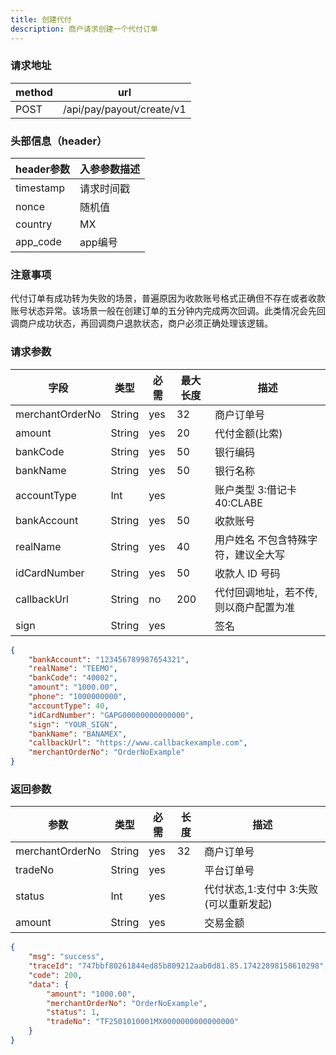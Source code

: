 ```yaml
---
title: 创建代付
description: 商户请求创建一个代付订单
---
```


### 请求地址

| method | url                       |
| ------ | ------------------------- |
| POST   | /api/pay/payout/create/v1 |

### 头部信息（header）

| header参数                  | 入参参数描述 |
|---------------------------|------|
| timestamp                 | 请求时间戳 |
| nonce                     | 随机值  |
| country                   | MX |
| app_code                  | app编号 |

### 注意事项
代付订单有成功转为失败的场景，普遍原因为收款账号格式正确但不存在或者收款账号状态异常。该场景一般在创建订单的五分钟内完成两次回调。此类情况会先回调商户成功状态，再回调商户退款状态，商户必须正确处理该逻辑。
### 请求参数

| 字段              | 类型   | 必需  | 最大长度 | 描述                   |
|-----------------| ------ |-----|------|----------------------|
| merchantOrderNo | String | yes | 32   | 商户订单号                |
| amount          | String | yes | 20   | 代付金额(比索)             |
| bankCode        | String | yes | 50   | 银行编码                 |
| bankName        | String | yes | 50   | 银行名称                 |
| accountType     | Int    | yes |      | 账户类型 3:借记卡 40:CLABE  |
| bankAccount     | String | yes | 50   | 收款账号                 |
| realName        | String | yes | 40   | 用户姓名 不包含特殊字符，建议全大写   |
| idCardNumber    | String | yes | 50   | 收款人 ID 号码            |
| callbackUrl     | String | no  | 200  | 代付回调地址，若不传, 则以商户配置为准 |
| sign            | String | yes |      | 签名                   |

```json title=请求示例
{
    "bankAccount": "123456789987654321",
    "realName": "TEEMO",
    "bankCode": "40002",
    "amount": "1000.00",
    "phone": "1000000000",
    "accountType": 40,
    "idCardNumber": "GAPG00000000000000",
    "sign": "YOUR_SIGN",
    "bankName": "BANAMEX",
    "callbackUrl": "https://www.callbackexample.com",
    "merchantOrderNo": "OrderNoExample"
}
```

### 返回参数

| 参数            | 类型   | 必需 | 长度 | 描述                          |
| --------------- | ------ | ---- | ---- | ----------------------------- |
| merchantOrderNo | String | yes  | 32   | 商户订单号                    |
| tradeNo         | String | yes  |      | 平台订单号                    |
| status          | Int | yes  |      | 代付状态,1:支付中 3:失败(可以重新发起) |
| amount          | String | yes  |      | 交易金额                      |

```json title=返回示例
{
    "msg": "success",
    "traceId": "747bbf80261844ed85b809212aab0d81.85.17422898158610298",
    "code": 200,
    "data": {
        "amount": "1000.00",
        "merchantOrderNo": "OrderNoExample",
        "status": 1,
        "tradeNo": "TF2501010001MX0000000000000000"
    }
}
```
